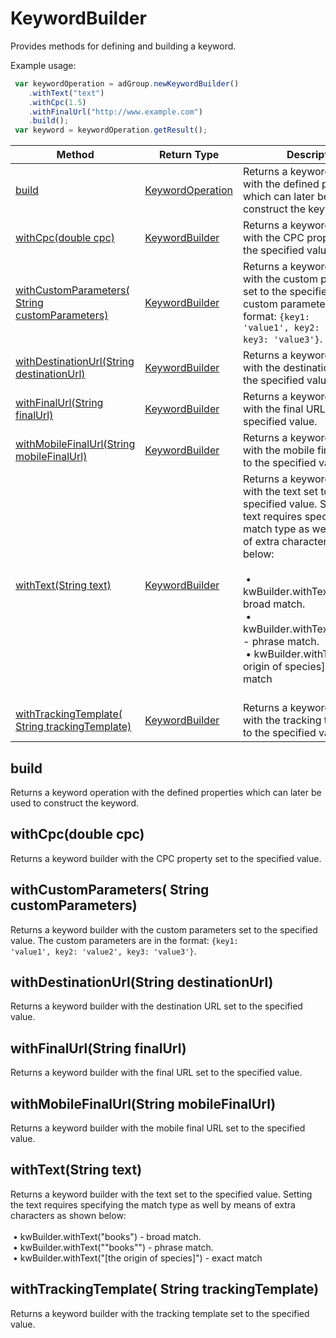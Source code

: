 # KeywordBuilder
Provides methods for defining and building a keyword.

Example usage:
```javascript
 var keywordOperation = adGroup.newKeywordBuilder()
    .withText("text")
    .withCpc(1.5)
    .withFinalUrl("http://www.example.com")
    .build();
 var keyword = keywordOperation.getResult();
```

|Method|Return Type|Description|
|-|-|-
[build](#build)|[KeywordOperation](./KeywordOperation)|Returns a keyword operation with the defined properties which can later be used to construct the keyword.<br />
[withCpc(double cpc)](#withcpc~double-cpc~)|[KeywordBuilder](./KeywordBuilder)|Returns a keyword builder with the CPC property set to the specified value.<br />
[withCustomParameters( String customParameters)](#withcustomparameters~-string-customparameters~)|[KeywordBuilder](./KeywordBuilder)|Returns a keyword builder with the custom parameters set to the specified value. The custom parameters are in the format: <code>{key1: 'value1', key2: 'value2', key3: 'value3'}</code>.<br />
[withDestinationUrl(String destinationUrl)](#withdestinationurl~string-destinationurl~)|[KeywordBuilder](./KeywordBuilder)|Returns a keyword builder with the destination URL set to the specified value.<br />
[withFinalUrl(String finalUrl)](#withfinalurl~string-finalurl~)|[KeywordBuilder](./KeywordBuilder)|Returns a keyword builder with the final URL set to the specified value.<br />
[withMobileFinalUrl(String mobileFinalUrl)](#withmobilefinalurl~string-mobilefinalurl~)|[KeywordBuilder](./KeywordBuilder)|Returns a keyword builder with the mobile final URL set to the specified value.<br />
[withText(String text)](#withtext~string-text~)|[KeywordBuilder](./KeywordBuilder)|Returns a keyword builder with the text set to the specified value. Setting the text requires specifying the match type as well by means of extra characters as shown below:<br /> <br /> &nbsp;•	kwBuilder.withText("books") - broad match.<br /> &nbsp;•	kwBuilder.withText("\"books\"") - phrase match.<br /> &nbsp;•	kwBuilder.withText("[the origin of species]") - exact match<br />        <br />
[withTrackingTemplate( String trackingTemplate)](#withtrackingtemplate~-string-trackingtemplate~)|[KeywordBuilder](./KeywordBuilder)|Returns a keyword builder with the tracking template set to the specified value.<br />

## <a name="build"></a>build
Returns a keyword operation with the defined properties which can later be used to construct the keyword.


## <a name="withcpc~double-cpc~"></a>withCpc(double cpc)
Returns a keyword builder with the CPC property set to the specified value.


## <a name="withcustomparameters~-string-customparameters~"></a>withCustomParameters( String customParameters)
Returns a keyword builder with the custom parameters set to the specified value. The custom parameters are in the format: <code>{key1: 'value1', key2: 'value2', key3: 'value3'}</code>.


## <a name="withdestinationurl~string-destinationurl~"></a>withDestinationUrl(String destinationUrl)
Returns a keyword builder with the destination URL set to the specified value.


## <a name="withfinalurl~string-finalurl~"></a>withFinalUrl(String finalUrl)
Returns a keyword builder with the final URL set to the specified value.


## <a name="withmobilefinalurl~string-mobilefinalurl~"></a>withMobileFinalUrl(String mobileFinalUrl)
Returns a keyword builder with the mobile final URL set to the specified value.


## <a name="withtext~string-text~"></a>withText(String text)
Returns a keyword builder with the text set to the specified value. Setting the text requires specifying the match type as well by means of extra characters as shown below:<br /> <br /> &nbsp;•	kwBuilder.withText("books") - broad match.<br /> &nbsp;•	kwBuilder.withText("\"books\"") - phrase match.<br /> &nbsp;•	kwBuilder.withText("[the origin of species]") - exact match<br />        


## <a name="withtrackingtemplate~-string-trackingtemplate~"></a>withTrackingTemplate( String trackingTemplate)
Returns a keyword builder with the tracking template set to the specified value.


